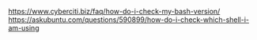 
https://www.cyberciti.biz/faq/how-do-i-check-my-bash-version/
https://askubuntu.com/questions/590899/how-do-i-check-which-shell-i-am-using
